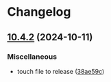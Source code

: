 # Changelog

## [10.4.2](https://github.com/camunda/camunda-platform-helm/compare/camunda-platform-8.5-v10.4.2...camunda-platform-8.5-10.4.2) (2024-10-11)


### Miscellaneous

* touch file to release ([38ae59c](https://github.com/camunda/camunda-platform-helm/commit/38ae59cba56d348b014ed26fbc42649db3c4f09c))
